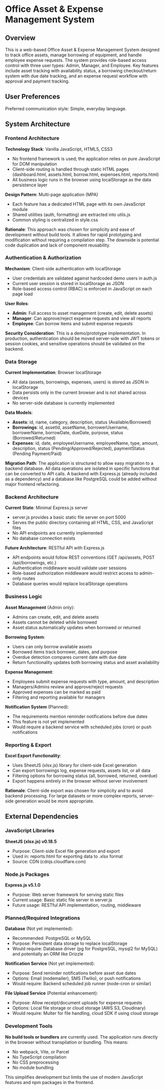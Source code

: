 # Office Asset & Expense Management System

## Overview

This is a web-based Office Asset & Expense Management System designed to track office assets, manage borrowing of equipment, and handle employee expense requests. The system provides role-based access control with three user types: Admin, Manager, and Employee. Key features include asset tracking with availability status, a borrowing checkout/return system with due date tracking, and an expense request workflow with approval and payment tracking.

## User Preferences

Preferred communication style: Simple, everyday language.

## System Architecture

### Frontend Architecture

**Technology Stack**: Vanilla JavaScript, HTML5, CSS3
- No frontend framework is used; the application relies on pure JavaScript for DOM manipulation
- Client-side routing is handled through static HTML pages (dashboard.html, assets.html, borrow.html, expenses.html, reports.html)
- All business logic runs in the browser using localStorage as the data persistence layer

**Design Pattern**: Multi-page application (MPA)
- Each feature has a dedicated HTML page with its own JavaScript module
- Shared utilities (auth, formatting) are extracted into utils.js
- Common styling is centralized in style.css

**Rationale**: This approach was chosen for simplicity and ease of development without build tools. It allows for rapid prototyping and modification without requiring a compilation step. The downside is potential code duplication and lack of component reusability.

### Authentication & Authorization

**Mechanism**: Client-side authentication with localStorage
- User credentials are validated against hardcoded demo users in auth.js
- Current user session is stored in localStorage as JSON
- Role-based access control (RBAC) is enforced in JavaScript on each page load

**User Roles**:
- **Admin**: Full access to asset management (create, edit, delete assets)
- **Manager**: Can approve/reject expense requests and view all reports
- **Employee**: Can borrow items and submit expense requests

**Security Consideration**: This is a demo/prototype implementation. In production, authentication should be moved server-side with JWT tokens or session cookies, and sensitive operations should be validated on the backend.

### Data Storage

**Current Implementation**: Browser localStorage
- All data (assets, borrowings, expenses, users) is stored as JSON in localStorage
- Data persists only in the current browser and is not shared across devices
- No server-side database is currently implemented

**Data Models**:
- **Assets**: id, name, category, description, status (Available/Borrowed)
- **Borrowings**: id, assetId, assetName, borrowerUsername, borrowerName, borrowDate, dueDate, purpose, status (Borrowed/Returned)
- **Expenses**: id, date, employeeUsername, employeeName, type, amount, description, status (Pending/Approved/Rejected), paymentStatus (Pending Payment/Paid)

**Migration Path**: The application is structured to allow easy migration to a backend database. All data operations are isolated in specific functions that can be converted to API calls. A backend with Express.js (already included as a dependency) and a database like PostgreSQL could be added without major frontend refactoring.

### Backend Architecture

**Current State**: Minimal Express.js server
- server.js provides a basic static file server on port 5000
- Serves the public directory containing all HTML, CSS, and JavaScript files
- No API endpoints are currently implemented
- No database connection exists

**Future Architecture**: RESTful API with Express.js
- API endpoints would follow REST conventions (GET /api/assets, POST /api/borrowings, etc.)
- Authentication middleware would validate user sessions
- Role-based authorization middleware would restrict access to admin-only routes
- Database queries would replace localStorage operations

### Business Logic

**Asset Management** (Admin only):
- Admins can create, edit, and delete assets
- Assets cannot be deleted while borrowed
- Asset status automatically updates when borrowed or returned

**Borrowing System**:
- Users can only borrow available assets
- Borrowed items track borrower, dates, and purpose
- Overdue detection compares current date with due date
- Return functionality updates both borrowing status and asset availability

**Expense Management**:
- Employees submit expense requests with type, amount, and description
- Managers/Admins review and approve/reject requests
- Approved expenses can be marked as paid
- Filtering and reporting available for managers

**Notification System** (Planned):
- The requirements mention reminder notifications before due dates
- This feature is not yet implemented
- Would require a backend service with scheduled jobs (cron) or push notifications

### Reporting & Export

**Excel Export Functionality**:
- Uses SheetJS (xlsx.js) library for client-side Excel generation
- Can export borrowings log, expense requests, assets list, or all data
- Filtering options for borrowing status (all, borrowed, returned, overdue)
- Export happens entirely in the browser without server involvement

**Rationale**: Client-side export was chosen for simplicity and to avoid backend processing. For large datasets or more complex reports, server-side generation would be more appropriate.

## External Dependencies

### JavaScript Libraries

**SheetJS (xlsx.js) v0.18.5**
- Purpose: Client-side Excel file generation and export
- Used in: reports.html for exporting data to .xlsx format
- Source: CDN (cdnjs.cloudflare.com)

### Node.js Packages

**Express.js v5.1.0**
- Purpose: Web server framework for serving static files
- Current usage: Basic static file server in server.js
- Future usage: RESTful API implementation, routing, middleware

### Planned/Required Integrations

**Database** (Not yet implemented):
- Recommended: PostgreSQL or MySQL
- Purpose: Persistent data storage to replace localStorage
- Would require: Database driver (pg for PostgreSQL, mysql2 for MySQL) and potentially an ORM like Drizzle

**Notification Service** (Not yet implemented):
- Purpose: Send reminder notifications before asset due dates
- Options: Email (nodemailer), SMS (Twilio), or push notifications
- Would require: Backend scheduled job runner (node-cron or similar)

**File Upload Service** (Potential enhancement):
- Purpose: Allow receipt/document uploads for expense requests
- Options: Local file storage or cloud storage (AWS S3, Cloudinary)
- Would require: Multer for file handling, cloud SDK if using cloud storage

### Development Tools

**No build tools or bundlers** are currently used. The application runs directly in the browser without transpilation or bundling. This means:
- No webpack, Vite, or Parcel
- No TypeScript compilation
- No CSS preprocessing
- No module bundling

This simplifies development but limits the use of modern JavaScript features and npm packages in the frontend.
